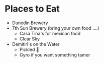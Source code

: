 # Places to Eat

- Dunedin Brewery
- 7th Sun Brewery (bring your own food ....)
  - Casa Tina's for mexican food
  - Clear Sky
- Demitiri's on the Water
  - Pickled :octopus:
  - Gyro if you want something tamer
